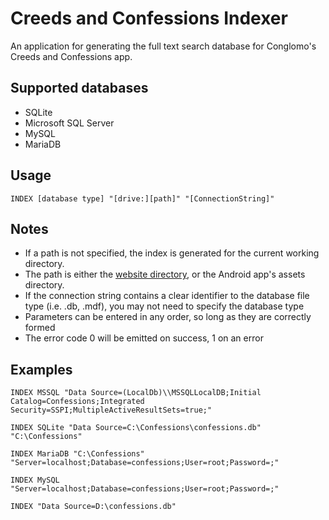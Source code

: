 # Creeds and Confessions Indexer
An application for generating the full text search database for Conglomo's Creeds and Confessions app.

## Supported databases

* SQLite
* Microsoft SQL Server
* MySQL
* MariaDB

## Usage

`INDEX [database type] "[drive:][path]" "[ConnectionString]"`

## Notes
* If a path is not specified, the index is generated for the current working directory.
* The path is either the [website directory](https://github.com/pmachapman/Confessions), or the Android app's assets directory.
* If the connection string contains a clear identifier to the database file type (i.e. .db, .mdf), you may not need to specify the database type
* Parameters can be entered in any order, so long as they are correctly formed
* The error code 0 will be emitted on success, 1 on an error

## Examples

`INDEX MSSQL "Data Source=(LocalDb)\\MSSQLLocalDB;Initial Catalog=Confessions;Integrated Security=SSPI;MultipleActiveResultSets=true;"`

`INDEX SQLite "Data Source=C:\Confessions\confessions.db" "C:\Confessions"`

`INDEX MariaDB "C:\Confessions" "Server=localhost;Database=confessions;User=root;Password=;"`

`INDEX MySQL "Server=localhost;Database=confessions;User=root;Password=;"`

`INDEX "Data Source=D:\confessions.db"`
